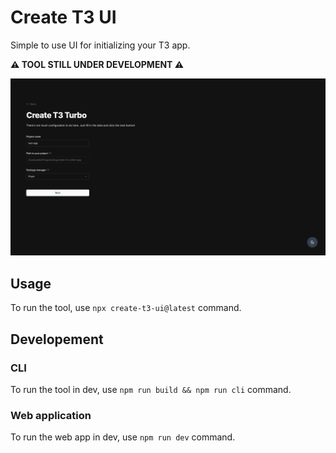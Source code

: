 # Create T3 UI

Simple to use UI for initializing your T3 app.

**⚠️ TOOL STILL UNDER DEVELOPMENT ⚠️**

![Screenshot](https://raw.githubusercontent.com/PiotrekPKP/create-t3-ui/main/.github/assets/screenshot.png)

## Usage

To run the tool, use `npx create-t3-ui@latest` command.

## Developement

### CLI

To run the tool in dev, use `npm run build && npm run cli` command.

### Web application

To run the web app in dev, use `npm run dev` command.
